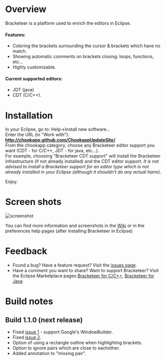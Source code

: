 Overview
========

Bracketeer is a platform used to enrich the editors in Eclipse.
#### Features:

- Coloring the brackets surrounding the cursor & brackets which have no match.
- Showing automatic comments on brackets closing: loops, functions, etc...
- Highly customizable.

#### Current supported editors:

- JDT (java) 
- CDT (C/C++).

Installation 
============
In your Eclipse, go to: Help->Install new software...  
Enter the URL (in "Work with"): **http://chookapp.github.com/ChookappUpdateSite/**  
From the chookapp category, choose any Bracketeer editor support you want (CDT - for C/C++, JDT - for java, etc...).  
For example, choosing "Bracketeer CDT support" will install the Bracketeer infrastructure (if not already installed) and the CDT editor support. *It is not advised to install a Bracketeer support for an editor type which is not already installed in your Eclipse (although it shouldn't do any actual harm)*.

Enjoy.

Screen shots
============

![screenshot](https://github.com/chookapp/Bracketeer/raw/master/Bracketeer/doc/all-surrounding-hyperlink.JPG)

You can find more information and screenshots in the [Wiki](https://github.com/chookapp/Bracketeer/wiki) or in the preferences help pages (after installing Bracketeer in Eclipse)

Feedback
========

* Found a bug? Have a feature request? Visit the [issues page](https://github.com/chookapp/Bracketeer/issues).
* Have a comment you want to share? Want to support Bracketeer? Visit the Eclipse Marketplace pages [Bracketeer for C/C++](http://marketplace.eclipse.org/content/bracketeer-cc-cdt), [Bracketeer for Java](http://marketplace.eclipse.org/content/bracketeer-java-jdt)

Build notes
============

Build 1.1.0 (next release)
-----------

* Fixed [issue 1](https://github.com/chookapp/Bracketeer/issues/1) - support Google's WindowBuilder.
* Fixed [issue 2](https://github.com/chookapp/Bracketeer/issues/2).
* Option of using a rectangle outline when highlighting brackets.
* Option to ignore pairs which are close to eachother.
* Added annotation to "missing pair".
